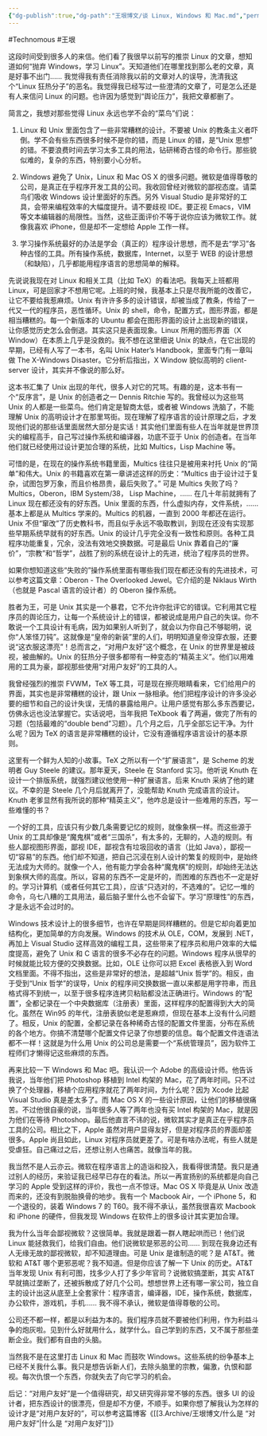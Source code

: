 ```yaml
---
{"dg-publish":true,"dg-path":"王垠博文/谈 Linux, Windows 和 Mac.md","permalink":"/王垠博文/谈 Linux, Windows 和 Mac/","created":"2023-12-12T15:01:31.403+08:00","updated":"2023-12-12T15:02:55.884+08:00"}
---
```


#Technomous #王垠 

这段时间受到很多人的来信。他们看了我很早以前写的推崇 Linux 的文章，想知道如何“抛弃 Windows，学习 Linux”。天知道他们在哪里找到那么老的文章，真是好事不出门…… 我觉得我有责任消除我以前的文章对人的误导，洗清我这个“Linux 狂热分子”的恶名。我觉得我已经写过一些澄清的文章了，可是怎么还是有人来信问 Linux 的问题。也许因为感觉到“舆论压力”，我把文章都删了。

简言之，我想对那些觉得 Linux 永远也学不会的“菜鸟”们说：

1. Linux 和 Unix 里面包含了一些非常糟糕的设计。不要被 Unix 的教条主义者吓倒。学不会有些东西很多时候不是你的错，而是 Linux 的错，是“Unix 思想” 的错。不要浪费时间去学习太多工具的用法，钻研稀奇古怪的命令行。那些貌似难的，复杂的东西，特别要小心分析。

2. Windows 避免了 Unix，Linux 和 Mac OS X 的很多问题。微软是值得尊敬的公司，是真正在乎程序开发工具的公司。我收回曾经对微软的鄙视态度。请菜鸟们吸收 Windows 设计里面好的东西。另外 Visual Studio 是非常好的工具，会带来编程效率的大幅度提升。请不要歧视 IDE。要正视 Emacs，VIM 等文本编辑器的局限性。当然，这些正面评价不等于说你应该为微软工作。就像我喜欢 iPhone，但是却不一定想给 Apple 工作一样。

3. 学习操作系统最好的办法是学会（真正的）程序设计思想，而不是去“学习”各种古怪的工具。所有操作系统，数据库，Internet，以至于 WEB 的设计思想（和缺陷），几乎都能用程序语言的思想简单的解释。

先说说我现在对 Linux 和相关工具（比如 TeX）的看法吧。我每天上班都用 Linux，可是回家才不想用它呢。上班的时候，我基本上只是尽我所能的改善它，让它不要给我惹麻烦。Unix 有许许多多的设计错误，却被当成了教条，传给了一代又一代的程序员，恶性循环。Unix 的 shell，命令，配置方式，图形界面，都是相当糟糕的。每一个新版本的 Ubuntu 都会在图形界面的设计上出现新的错误，让你感觉历史怎么会倒退。其实这只是表面现象。Linux 所用的图形界面（X Window）在本质上几乎是没救的。我不想在这里细说 Unix 的缺点，在它出现的早期，已经有人写了一本书，名叫 Unix Hater’s Handbook，里面专门有一章叫做 The X-Windows Disaster。它分析后指出，X Window 貌似高明的 client-server 设计，其实并不像说的那么好。

这本书汇集了 Unix 出现的年代，很多人对它的咒骂。有趣的是，这本书有一个“反序言”，是 Unix 的创造者之一 Dennis Ritchie 写的。我曾经以为这些骂 Unix 的人都是一些菜鸟。他们肯定是智商太低，或者被 Windows 洗脑了，不能理解 Unix 的高明设计才在那里骂街。现在理解了程序语言的设计原理之后，才发现他们说的那些话里面居然大部分是实话！其实他们里面有些人在当年就是世界顶尖的编程高手，自己写过操作系统和编译器，功底不亚于 Unix 的创造者。在当年他们就已经使用过设计更加合理的系统，比如 Multics，Lisp Machine 等。

可惜的是，在现在的操作系统书籍里面，Multics 往往只是被用来衬托 Unix 的“简单”和伟大。Unix 的书籍喜欢在第一章讲述这样的历史：“Multics 由于设计过于复杂，试图包罗万象，而且价格昂贵，最后失败了。” 可是 Multics 失败了吗？Multics，Oberon，IBM System/38， Lisp Machine，…… 在几十年前就拥有了 Linux 现在都还没有的好东西。Unix 里面的东西，什么虚拟内存，文件系统，…… 基本上都是从 Multics 学来的。Multics 的机器，一直到 2000 年都还在运行。Unix 不但“窜改”了历史教科书，而且似乎永远不吸取教训，到现在还没有实现那些早期系统早就有的好东西。Unix 的设计几乎完全没有一致性和原则。各种工具程序功能重复，冗余，没法有效地交换数据。可是最后 Unix 靠着自己的“廉价”，“宗教”和“哲学”，战胜了别的系统在设计上的先进，统治了程序员的世界。

如果你想知道这些“失败的”操作系统里面有哪些我们现在都还没有的先进技术，可以参考这篇文章：Oberon - The Overlooked Jewel。它介绍的是 Niklaus Wirth（也就是 Pascal 语言的设计者）的 Oberon 操作系统。

胜者为王，可是 Unix 其实是一个暴君，它不允许你批评它的错误。它利用其它程序员的舆论压力，让每一个系统设计上的错误，都被说成是用户自己的失误。你不敢说一个工具设计有毛病，因为如果别人听到了，就会以为你自己不够聪明，说你“人笨怪刀钝”。这就像是“皇帝的新装”里的人们，明明知道皇帝没穿衣服，还要说“这衣服这漂亮”！总而言之，“对用户友好”这个概念，在 Unix 的世界里是被歧视，被曲解的。Unix 的狂热分子很多都带有一种变态的“精英主义”。他们以用难用的工具为豪，鄙视那些使用“对用户友好”的工具的人。

我曾经强烈的推崇 FVWM，TeX 等工具，可是现在擦亮眼睛看来，它们给用户的界面，其实也是非常糟糕的设计，跟 Unix 一脉相承。他们把程序设计的许多没必要的细节和自己的设计失误，无情的暴露给用户。让用户感觉有那么多东西要记，仿佛永远也没法掌握它。实话说吧，当年我把 TeXbook 看了两遍，做完了所有的习题（包括最难的“double bend”习题）。几个月之后，几乎全部忘记干净。为什么呢？因为 TeX 的语言是非常糟糕的设计，它没有遵循程序语言设计的基本原则。

这里有一个鲜为人知的小故事。TeX 之所以有一个“扩展语言”，是 Scheme 的发明者 Guy Steele 的建议。那年夏天，Steele 在 Stanford 实习。他听说 Knuth 在设计一个排版系统，就强烈建议他使用一种扩展语言。后来 Knuth 采纳了他的建议。不幸的是 Steele 几个月后就离开了，没能帮助 Knuth 完成语言的设计。Knuth 老爹显然有我所说的那种“精英主义”，他咋总是设计一些难用的东西，写一些难懂的书？

一个好的工具，应该只有少数几条需要记忆的规则，就像象棋一样。而这些源于 Unix 的工具却像是“魔鬼棋”或者“三国杀”，有太多的，无聊的，人造的规则。有些人鄙视图形界面，鄙视 IDE，鄙视含有垃圾回收的语言（比如 Java），鄙视一切“容易”的东西。他们却不知道，把自己沉浸在别人设计的繁复的规则中，是始终无法成为大师的。就像一个人，他有能力学会各种“魔鬼棋”的规则，却始终无法达到象棋大师的高度。所以，容易的东西不一定是坏的，而困难的东西也不一定是好的。学习计算机（或者任何其它工具），应该“只选对的，不选难的”。记忆一堆的命令，乌七八糟的工具用法，最后脑子里什么也不会留下。学习“原理性”的东西，才是永远不会过时的。

Windows 技术设计上的很多细节，也许在早期是同样糟糕的。但是它却向着更加结构化，更加简单的方向发展。Windows 的技术从 OLE，COM，发展到 .NET，再加上 Visual Studio 这样高效的编程工具，这些带来了程序员和用户效率的大幅度提高，避免了 Unix 和 C 语言的很多不必存在的问题。Windows 程序从很早的时候就能比较方便的交换数据。比如，OLE 让你可以把 Excel 表格嵌入到 Word 文档里面。不得不指出，这些是非常好的想法，是超越“Unix 哲学”的。相反，由于受到“Unix 哲学”的误导，Unix 的程序间交换数据一直以来都是用字符串，而且格式得不到统一，以至于很多程序连拷贝粘贴都没法正确进行。Windows 的“配置”，全都记录在一个中央数据库（注册表）里面，这样程序的配置得到大大的简化。虽然在 Win95 的年代，注册表貌似老是惹麻烦，但现在基本上没有什么问题了。相反，Unix 的配置，全都记录在各种稀奇古怪的配置文件里面，分布在系统的各个地方。你搞不清楚哪个配置文件记录了你想要的信息。每个配置文件连语法都不一样！这就是为什么用 Unix 的公司总是需要一个“系统管理员”，因为软件工程师们才懒得记这些麻烦的东西。

再来比较一下 Windows 和 Mac 吧。我认识一个 Adobe 的高级设计师。他告诉我说，当年他们把 Photoshop 移植到 Intel 构架的 Mac，花了两年时间。只不过换了个处理器，移植个应用程序就花了两年时间，为什么呢？因为 Xcode 比起 Visual Studio 真是差太多了。而 Mac OS X 的一些设计原因，让他们的移植很痛苦。不过他很自豪的说，当年很多人等了两年也没有买 Intel 构架的 Mac，就是因为他们在等待 Photoshop。最后他直言不讳的说，微软其实才是真正在乎程序员工具的公司。相比之下，Apple 虽然对用户显得友好，但是对程序员的界面却差很多。Apple 尚且如此，Linux 对程序员就更差了。可是有啥办法呢，有些人就是受虐狂。自己痛过之后，还想让别人也痛苦。就像当年的我。

我当然不是人云亦云。微软在程序语言上的造诣和投入，我看得很清楚。我只是通过别人的经历，来验证我已经早已存在的看法。所以一再宣扬别的系统都是向自己学习的 Apple 受到这样的评价，我也一点不惊讶。Mac OS X 毕竟是从 Unix 改造而来的，还没有到脱胎换骨的地步。我有一个 Macbook Air，一个 iPhone 5，和一个退役的，装着 Windows 7 的 T60。我不得不承认，虽然我很喜欢 Macbook 和 iPhone 的硬件，但我发现 Windows 在软件上的很多设计其实更加合理。

我为什么当年会鄙视微软？这很简单。我就是跟着一群人瞎起哄而已！他们说 Linux 能拯救我们，给我们自由。他们说微软是邪恶的公司…… 到现在我身边还有人无缘无故的鄙视微软，却不知道理由。可是 Unix 是谁制造的呢？是 AT&T。微软和 AT&T 哪个更邪恶呢？我不知道。但是你应该了解一下 Unix 的历史。AT&T 当年发现 Unix 有利可图，找多少人打了多少年官司？说微软搞垄断，其实 AT&T 早就搞过垄断了，还被拆散成了好几个公司。想想世界上还有哪一家公司，独立自主的设计出这从底至上全套家什：程序语言，编译器，IDE，操作系统，数据库，办公软件，游戏机，手机…… 我不得不承认，微软是值得尊敬的公司。

公司还不都一样，都是以利益为本的。我们程序员就不要被他们利用，作为利益斗争的炮灰啦。见到什么好就用什么，就学什么。自己学到的东西，又不属于那些垄断企业。我们都有自由的头脑。

当然我不是在这里打击 Linux 和 Mac 而鼓吹 Windows。这些系统的纷争基本上已经不关我什么事。我只是想告诉新人们，去除头脑里的宗教，偏激，仇恨和鄙视。每次仇恨一个东西，你就失去了向它学习的机会。

后记：“对用户友好”是一个值得研究，却又研究得非常不够的东西。很多 UI 的设计者，把东西设计的很漂亮，但是却不方便，不顺手。如果你想了解我认为怎样的设计才是“对用户友好的”，可以参考这篇博客《[[3.Archive/王垠博文/什么是 “对用户友好”\|什么是 “对用户友好”]]》
